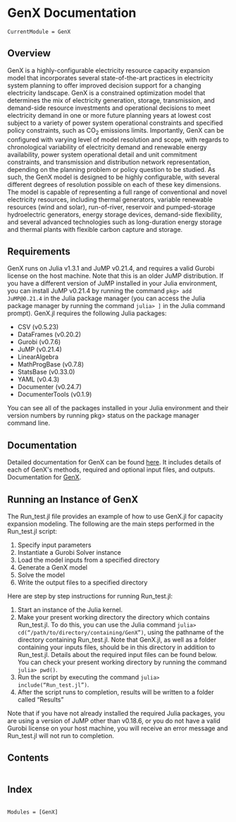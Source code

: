 # GenX Documentation

```@meta
CurrentModule = GenX
```
## Overview

GenX is a highly-configurable electricity resource capacity expansion model that incorporates several state-of-the-art practices in electricity system planning to offer improved decision support for a changing electricity landscape. GenX is a constrained optimization model that determines the mix of electricity generation, storage, transmission, and demand-side resource investments and operational decisions to meet electricity demand in one or more future planning years at lowest cost subject to a variety of power system operational constraints and specified policy constraints, such as CO$_2$ emissions limits. Importantly, GenX can be configured with varying level of model resolution and scope, with regards to chronological variability of electricity demand and renewable energy availability, power system operational detail and unit commitment constraints, and transmission and distribution network representation, depending on the planning problem or policy question to be studied. As such, the GenX model is designed to be highly configurable, with several different degrees of resolution possible on each of these key dimensions. The model is capable of representing a full range of conventional and novel electricity resources, including thermal generators, variable renewable resources (wind and solar), run-of-river, reservoir and pumped-storage hydroelectric generators, energy storage devices, demand-side flexibility, and several advanced technologies such as long-duration energy storage and thermal plants with flexible carbon capture and storage.

## Requirements

GenX runs on Julia v1.3.1 and JuMP v0.21.4, and requires a valid Gurobi license on the host machine. Note that this is an older JuMP distribution. If you have a different version of JuMP installed in your Julia environment, you can install JuMP v0.21.4 by running the command `pkg> add JuMP@0.21.4` in the Julia package manager (you can access the Julia package manager by running the command `julia> ]` in the Julia command prompt). GenX.jl requires the following Julia packages:
* CSV (v0.5.23)
* DataFrames (v0.20.2)
* Gurobi (v0.7.6)
* JuMP (v0.21.4)
* LinearAlgebra
* MathProgBase (v0.7.8)
* StatsBase (v0.33.0)
* YAML (v0.4.3)
* Documenter (v0.24.7)
* DocumenterTools (v0.1.9)

You can see all of the packages installed in your Julia environment and their version numbers by running pkg> status on the package manager command line.

## Documentation

Detailed documentation for GenX can be found [here](https://docs.google.com/document/d/1G_1gdnSj92jF8nda2Zl8O4M5B98t19gOYnbbMFhohb4/edit?usp=sharing). It includes details of each of GenX's methods, required and optional input files, and outputs. 
Documentation for [GenX](https://github.com/GenXProject/GenX).

## Running an Instance of GenX

The Run_test.jl file provides an example of how to use GenX.jl for capacity expansion modeling. The following are the main steps performed in the Run_test.jl script:
1.	Specify input parameters
2.	Instantiate a Gurobi Solver instance
3.	Load the model inputs from a specified directory
4.	Generate a GenX model
5.	Solve the model
6.	Write the output files to a specified directory

Here are step by step instructions for running Run_test.jl:
1.	Start an instance of the Julia kernel.
2.	Make your present working directory the directory which contains Run_test.jl. To do this, you can use the Julia command `julia> cd(“/path/to/directory/containing/GenX”)`, using the pathname of the directory containing Run_test.jl. Note that GenX.jl, as well as a folder containing your inputs files, should be in this directory in addition to Run_test.jl. Details about the required input files can be found below. You can check your present working directory by running the command `julia> pwd()`.
3.	Run the script by executing the command `julia> include(“Run_test.jl”)`.
4.	After the script runs to completion, results will be written to a folder called “Results”

Note that if you have not already installed the required Julia packages, you are using a version of JuMP other than v0.18.6, or you do not have a valid Gurobi license on your host machine, you will receive an error message and Run_test.jl will not run to completion.

## Contents
```@contents
```
## Index

```@index
```

```@autodocs
Modules = [GenX]
```
